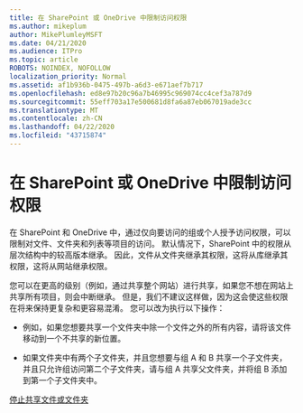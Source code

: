 ```yaml
---
title: 在 SharePoint 或 OneDrive 中限制访问权限
ms.author: mikeplum
author: MikePlumleyMSFT
ms.date: 04/21/2020
ms.audience: ITPro
ms.topic: article
ROBOTS: NOINDEX, NOFOLLOW
localization_priority: Normal
ms.assetid: af1b936b-0475-497b-a6d3-e671aef7b717
ms.openlocfilehash: ed8e97b20c96a7b46995c969074cc4cef3a787d9
ms.sourcegitcommit: 55eff703a17e500681d8fa6a87eb067019ade3cc
ms.translationtype: MT
ms.contentlocale: zh-CN
ms.lasthandoff: 04/22/2020
ms.locfileid: "43715874"
---
```

# <a name="restrict-access-in-sharepoint-or-onedrive"></a>在 SharePoint 或 OneDrive 中限制访问权限

在 SharePoint 和 OneDrive 中，通过仅向要访问的组或个人授予访问权限，可以限制对文件、文件夹和列表等项目的访问。 默认情况下，SharePoint 中的权限从层次结构中的较高版本继承。 因此，文件从文件夹继承其权限，这将从库继承其权限，这将从网站继承权限。
  
您可以在更高的级别（例如，通过共享整个网站）进行共享，如果您不想在网站上共享所有项目，则会中断继承。 但是，我们不建议这样做，因为这会使这些权限在将来保持更复杂和更容易混淆。 您可以改为执行以下操作：
  
- 例如，如果您想要共享一个文件夹中除一个文件之外的所有内容，请将该文件移动到一个不共享的新位置。
    
- 如果文件夹中有两个子文件夹，并且您想要与组 A 和 B 共享一个子文件夹，并且只允许组访问第二个子文件夹，请与组 A 共享父文件夹，并将组 B 添加到第一个子文件夹中。
    
[停止共享文件或文件夹](https://go.microsoft.com/fwlink/?linkid=2008861)
  

